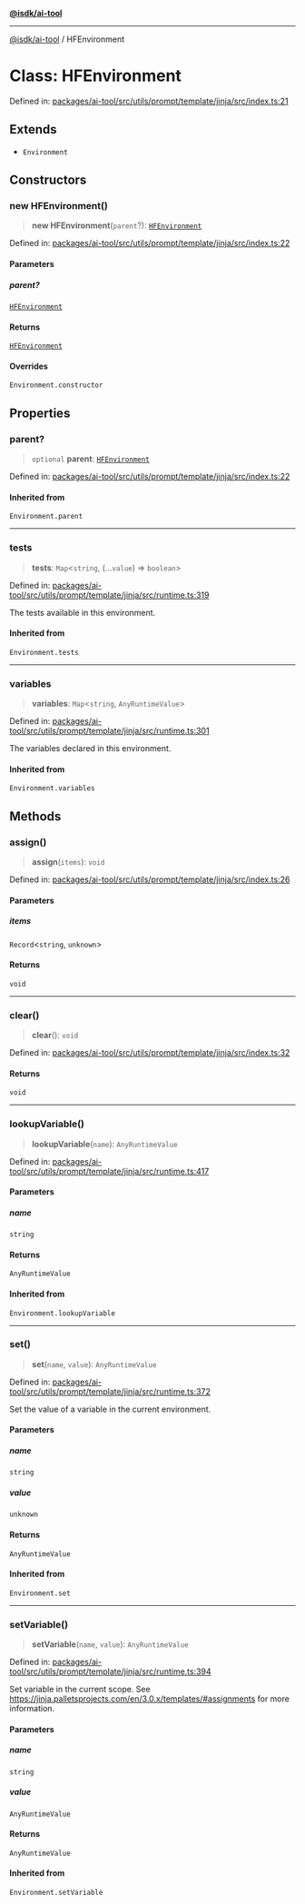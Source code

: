[**@isdk/ai-tool**](../README.md)

***

[@isdk/ai-tool](../globals.md) / HFEnvironment

# Class: HFEnvironment

Defined in: [packages/ai-tool/src/utils/prompt/template/jinja/src/index.ts:21](https://github.com/isdk/ai-tool.js/blob/760349925bceb5de6b4188926a13bfb3f0ce4ced/src/utils/prompt/template/jinja/src/index.ts#L21)

## Extends

- `Environment`

## Constructors

### new HFEnvironment()

> **new HFEnvironment**(`parent`?): [`HFEnvironment`](HFEnvironment.md)

Defined in: [packages/ai-tool/src/utils/prompt/template/jinja/src/index.ts:22](https://github.com/isdk/ai-tool.js/blob/760349925bceb5de6b4188926a13bfb3f0ce4ced/src/utils/prompt/template/jinja/src/index.ts#L22)

#### Parameters

##### parent?

[`HFEnvironment`](HFEnvironment.md)

#### Returns

[`HFEnvironment`](HFEnvironment.md)

#### Overrides

`Environment.constructor`

## Properties

### parent?

> `optional` **parent**: [`HFEnvironment`](HFEnvironment.md)

Defined in: [packages/ai-tool/src/utils/prompt/template/jinja/src/index.ts:22](https://github.com/isdk/ai-tool.js/blob/760349925bceb5de6b4188926a13bfb3f0ce4ced/src/utils/prompt/template/jinja/src/index.ts#L22)

#### Inherited from

`Environment.parent`

***

### tests

> **tests**: `Map`\<`string`, (...`value`) => `boolean`\>

Defined in: [packages/ai-tool/src/utils/prompt/template/jinja/src/runtime.ts:319](https://github.com/isdk/ai-tool.js/blob/760349925bceb5de6b4188926a13bfb3f0ce4ced/src/utils/prompt/template/jinja/src/runtime.ts#L319)

The tests available in this environment.

#### Inherited from

`Environment.tests`

***

### variables

> **variables**: `Map`\<`string`, `AnyRuntimeValue`\>

Defined in: [packages/ai-tool/src/utils/prompt/template/jinja/src/runtime.ts:301](https://github.com/isdk/ai-tool.js/blob/760349925bceb5de6b4188926a13bfb3f0ce4ced/src/utils/prompt/template/jinja/src/runtime.ts#L301)

The variables declared in this environment.

#### Inherited from

`Environment.variables`

## Methods

### assign()

> **assign**(`items`): `void`

Defined in: [packages/ai-tool/src/utils/prompt/template/jinja/src/index.ts:26](https://github.com/isdk/ai-tool.js/blob/760349925bceb5de6b4188926a13bfb3f0ce4ced/src/utils/prompt/template/jinja/src/index.ts#L26)

#### Parameters

##### items

`Record`\<`string`, `unknown`\>

#### Returns

`void`

***

### clear()

> **clear**(): `void`

Defined in: [packages/ai-tool/src/utils/prompt/template/jinja/src/index.ts:32](https://github.com/isdk/ai-tool.js/blob/760349925bceb5de6b4188926a13bfb3f0ce4ced/src/utils/prompt/template/jinja/src/index.ts#L32)

#### Returns

`void`

***

### lookupVariable()

> **lookupVariable**(`name`): `AnyRuntimeValue`

Defined in: [packages/ai-tool/src/utils/prompt/template/jinja/src/runtime.ts:417](https://github.com/isdk/ai-tool.js/blob/760349925bceb5de6b4188926a13bfb3f0ce4ced/src/utils/prompt/template/jinja/src/runtime.ts#L417)

#### Parameters

##### name

`string`

#### Returns

`AnyRuntimeValue`

#### Inherited from

`Environment.lookupVariable`

***

### set()

> **set**(`name`, `value`): `AnyRuntimeValue`

Defined in: [packages/ai-tool/src/utils/prompt/template/jinja/src/runtime.ts:372](https://github.com/isdk/ai-tool.js/blob/760349925bceb5de6b4188926a13bfb3f0ce4ced/src/utils/prompt/template/jinja/src/runtime.ts#L372)

Set the value of a variable in the current environment.

#### Parameters

##### name

`string`

##### value

`unknown`

#### Returns

`AnyRuntimeValue`

#### Inherited from

`Environment.set`

***

### setVariable()

> **setVariable**(`name`, `value`): `AnyRuntimeValue`

Defined in: [packages/ai-tool/src/utils/prompt/template/jinja/src/runtime.ts:394](https://github.com/isdk/ai-tool.js/blob/760349925bceb5de6b4188926a13bfb3f0ce4ced/src/utils/prompt/template/jinja/src/runtime.ts#L394)

Set variable in the current scope.
See https://jinja.palletsprojects.com/en/3.0.x/templates/#assignments for more information.

#### Parameters

##### name

`string`

##### value

`AnyRuntimeValue`

#### Returns

`AnyRuntimeValue`

#### Inherited from

`Environment.setVariable`
